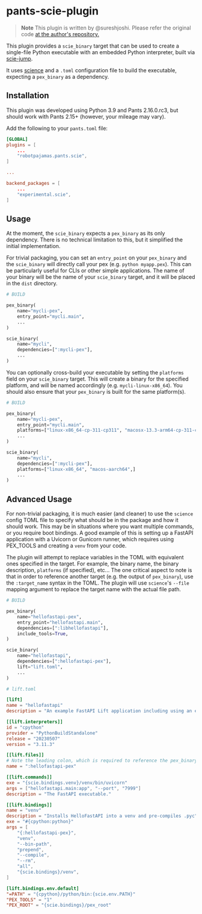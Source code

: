 # pants-scie-plugin

> **Note**
> This plugin is written by @sureshjoshi.
> Please refer the original code [at the author's repository.](https://github.com/sureshjoshi/pants-plugins/tree/main/pants-plugins/experimental/scie)

This plugin provides a `scie_binary` target that can be used to create a single-file Python executable with an embedded Python interpreter, built via [scie-jump](https://github.com/a-scie/jump).

It uses [science](https://github.com/a-scie/lift) and a `.toml` configuration file to build the executable, expecting a `pex_binary` as a dependency.

## Installation

This plugin was developed using Python 3.9 and Pants 2.16.0.rc3, but should work with Pants 2.15+ (however, your mileage may vary).

Add the following to your `pants.toml` file:

```toml
[GLOBAL]
plugins = [
    ...
    "robotpajamas.pants.scie",
]

...

backend_packages = [
    ...
    "experimental.scie",
]
```

## Usage

At the moment, the `scie_binary` expects a `pex_binary` as its only dependency. There is no technical limitation to this, but it simplified the initial implementation.

For trivial packaging, you can set an `entry_point` on your `pex_binary` and the `scie_binary` will directly call your pex (e.g. `python myapp.pex`). This can be particularly useful for CLIs or other simple applications. The name of your binary will be the name of your `scie_binary` target, and it will be placed in the `dist` directory.

```python
# BUILD

pex_binary(
    name="mycli-pex",
    entry_point="mycli.main",
    ...
)

scie_binary(
    name="mycli",
    dependencies=[":mycli-pex"],
    ...
)
```

You can optionally cross-build your executable by setting the `platforms` field on your `scie_binary` target. This will create a binary for the specified platform, and will be named accordingly (e.g. `mycli-linux-x86_64`). You should also ensure that your `pex_binary` is built for the same platform(s).

```python
# BUILD

pex_binary(
    name="mycli-pex",
    entry_point="mycli.main",
    platforms=["linux-x86_64-cp-311-cp311", "macosx-13.3-arm64-cp-311-cp311",]
    ...
)

scie_binary(
    name="mycli",
    dependencies=[":mycli-pex"],
    platforms=["linux-x86_64", "macos-aarch64",]
    ...
)
```

## Advanced Usage

For non-trivial packaging, it is much easier (and cleaner) to use the `science` config TOML file to specify what should be in the package and how it should work. This may be in situations where you want multiple commands, or you require boot bindings. A good example of this is setting up a FastAPI application with a Uvicorn or Gunicorn runner, which requires using PEX_TOOLS and creating a `venv` from your code.

The plugin will attempt to replace variables in the TOML with equivalent ones specified in the target. For example, the binary name, the binary description, `platforms` (if specified), etc... The one critical aspect to note is that in order to reference another target (e.g. the output of `pex_binary`), use the `:target_name` syntax in the TOML. The plugin will use `science`'s `--file` mapping argument to replace the target name with the actual file path.

```python
# BUILD

pex_binary(
    name="hellofastapi-pex",
    entry_point="hellofastapi.main",
    dependencies=[":libhellofastapi"],
    include_tools=True,
)

scie_binary(
    name="hellofastapi",
    dependencies=[":hellofastapi-pex"],
    lift="lift.toml",
    ...
)
```

```toml
# lift.toml

[lift]
name = "hellofastapi"
description = "An example FastAPI Lift application including using an external uvicorn server"

[[lift.interpreters]]
id = "cpython"
provider = "PythonBuildStandalone"
release = "20230507"
version = "3.11.3"

[[lift.files]]
# Note the leading colon, which is required to reference the pex_binary dependency
name = ":hellofastapi-pex"

[[lift.commands]]
exe = "{scie.bindings.venv}/venv/bin/uvicorn"
args = ["hellofastapi.main:app", "--port", "7999"]
description = "The FastAPI executable."

[[lift.bindings]]
name = "venv"
description = "Installs HelloFastAPI into a venv and pre-compiles .pyc"
exe = "#{cpython:python}"
args = [
    "{:hellofastapi-pex}",
    "venv",
    "--bin-path",
    "prepend",
    "--compile",
    "--rm",
    "all",
    "{scie.bindings}/venv",
]

[lift.bindings.env.default]
"=PATH" = "{cpython}/python/bin:{scie.env.PATH}"
"PEX_TOOLS" = "1"
"PEX_ROOT" = "{scie.bindings}/pex_root"
```
